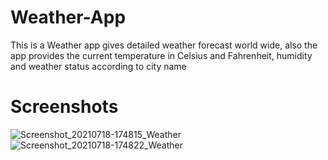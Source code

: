 # Weather-App
This is a Weather app gives detailed weather forecast world wide, also the app provides the current temperature in Celsius and Fahrenheit, humidity and weather status according to city name

# Screenshots
![Screenshot_20210718-174815_Weather](https://user-images.githubusercontent.com/87467189/126072849-6c8a2617-b418-4f42-adc1-d8027ac3a553.jpg) ![Screenshot_20210718-174822_Weather](https://user-images.githubusercontent.com/87467189/126072852-a2ed8838-2d26-40d9-9ebf-406132322f51.jpg)


